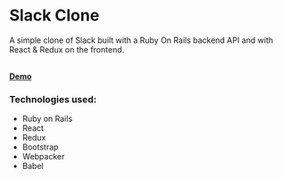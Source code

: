 # Slack Clone

A simple clone of Slack built with a Ruby On Rails backend API and with React & Redux on the frontend.
<br/>
<br/>

[**Demo**](https://slack-clone-mvare007.herokuapp.com/)

### Technologies used:
* Ruby on Rails 
* React
* Redux
* Bootstrap
* Webpacker
* Babel

